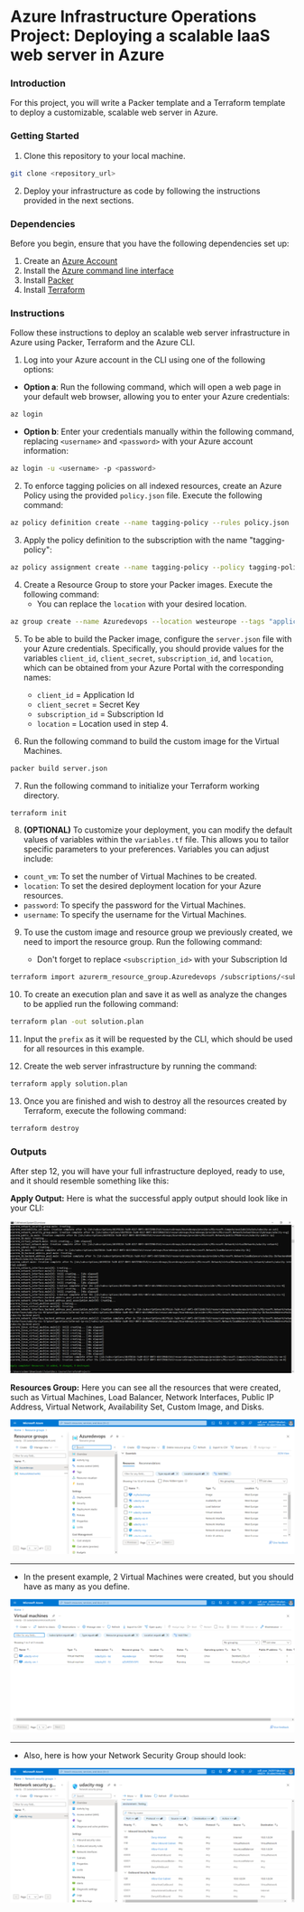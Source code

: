 # Azure Infrastructure Operations Project: Deploying a scalable IaaS web server in Azure

### Introduction
For this project, you will write a Packer template and a Terraform template to deploy a customizable, scalable web server in Azure.

### Getting Started
1. Clone this repository to your local machine.
```sh
git clone <repository_url>
```

2. Deploy your infrastructure as code by following the instructions provided in the next sections.

### Dependencies
Before you begin, ensure that you have the following dependencies set up:

1. Create an [Azure Account](https://portal.azure.com) 
2. Install the [Azure command line interface](https://docs.microsoft.com/en-us/cli/azure/install-azure-cli?view=azure-cli-latest)
3. Install [Packer](https://www.packer.io/downloads)
4. Install [Terraform](https://www.terraform.io/downloads.html)

### Instructions

Follow these instructions to deploy an scalable web server infrastructure in Azure using Packer, Terraform and the Azure CLI.

1. Log into your Azure account in the CLI using one of the following options:
    
- **Option a**: Run the following command, which will open a web page in your default web browser, allowing you to enter your Azure credentials:

```sh
az login
```

- **Option b**: Enter your credentials manually within the following command, replacing `<username>` and `<password>` with your Azure account information:

```sh
az login -u <username> -p <password>
```

2. To enforce tagging policies on all indexed resources, create an Azure Policy using the provided `policy.json` file. Execute the following command:

```sh
az policy definition create --name tagging-policy --rules policy.json
```

3. Apply the policy definition to the subscription with the name "tagging-policy":
```sh
az policy assignment create --name tagging-policy --policy tagging-policy
```

4. Create a Resource Group to store your Packer images. Execute the following command:
    - You can replace the `location` with your desired location.  

```sh
az group create --name Azuredevops --location westeurope --tags "application=webserver"
```

5. To be able to build the Packer image, configure the `server.json` file with your Azure credentials. Specifically, you should provide values for the variables `client_id`, `client_secret`, `subscription_id`, and `location`, which can be obtained from your Azure Portal with the corresponding names:

    - `client_id` = Application Id
    - `client_secret` = Secret Key 
    - `subscription_id` = Subscription Id
    - `location` = Location used in step 4.

6. Run the following command to build the custom image for the Virtual Machines.
```sh
packer build server.json
```

7. Run the following command to initialize your Terraform working directory. 
```sh
terraform init
```

8. **(OPTIONAL)** To customize your deployment, you can modify the default values of variables within the `variables.tf` file. This allows you to tailor specific parameters to your preferences. Variables you can adjust include:

- `count_vm`: To set the number of Virtual Machines to be created.
- `location`: To set the desired deployment location for your Azure resources.
- `password`: To specify the password for the Virtual Machines.
- `username`: To specify the username for the Virtual Machines.

9. To use the custom image and resource group we previously created, we need to import the resource group. Run the following command:

    - Don't forget to replace `<subscription_id>` with your Subscription Id  

```sh
terraform import azurerm_resource_group.Azuredevops /subscriptions/<subscription_id>/resourceGroups/Azuredevops
```

10. To create an execution plan and save it as well as analyze the changes to be applied run the following command:
```sh
terraform plan -out solution.plan
```
11. Input the `prefix` as it will be requested by the CLI, which should be used for all resources in this example.

12. Create the web server infrastructure by running the command:
```sh
terraform apply solution.plan
```

13. Once you are finished and wish to destroy all the resources created by Terraform, execute the following command:
```sh
terraform destroy
```

### Outputs
After step 12, you will have your full infrastructure deployed, ready to use, and it should resemble something like this:

**Apply Output:** Here is what the successful apply output should look like in your CLI:

![Resource Group](apply_output.png)

 **Resources Group:** Here you can see all the resources that were created, such as Virtual Machines, Load Balancer, Network Interfaces, Public IP Address, Virtual Network, Availability Set, Custom Image, and Disks.

![Resource Group](out_img/rsg.png)

----------
- In the present example, 2 Virtual Machines were created, but you should have as many as you define.

![VM](out_img/vms.png)

-----
- Also, here is how your Network Security Group should look:

![NSG](out_img/nsg.png)


